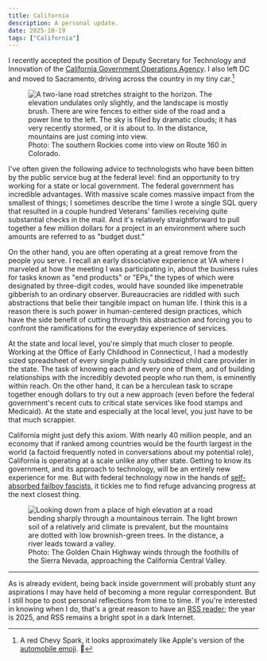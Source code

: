 ```yaml
---
title: California
description: A personal update.
date: 2025-10-19
tags: ["California"]
---
```


I recently accepted the position of Deputy Secretary for Technology and Innovation of the [California Government Operations Agency](https://www.govops.ca.gov). I also left DC and moved to Sacramento, driving across the country in my tiny car.[^1]

<figure>

<img src="/blog/essays/california/route160.jpg" alt="A two-lane road stretches straight to the horizon. The elevation undulates only slightly, and the landscape is mostly brush. There are wire fences to either side of the road and a power line to the left. The sky is filled by dramatic clouds; it has very recently stormed, or it is about to. In the distance, mountains are just coming into view.">

<figcaption>Photo: The southern Rockies come into view on Route 160 in Colorado.</figcaption>

</figure>

I've often given the following advice to technologists who have been bitten by the public service bug at the federal level: find an opportunity to try working for a state or local government. The federal government has incredible advantages. With massive scale comes massive impact from the smallest of things; I sometimes describe the time I wrote a single SQL query that resulted in a couple hundred Veterans' families receiving quite substantial checks in the mail. And it's relatively straightforward to pull together a few million dollars for a project in an environment where such amounts are referred to as "budget dust."

On the other hand, you are often operating at a great remove from the people you serve. I recall an early dissociative experience at VA where I marveled at how the meeting I was participating in, about the business rules for tasks known as "end products" or "EPs," the types of which were designated by three-digit codes, would have sounded like impenetrable gibberish to an ordinary observer. Bureaucracies are riddled with such abstractions that belie their tangible impact on human life. I think this is a reason there is such power in human-centered design practices, which have the side benefit of cutting through this abstraction and forcing you to confront the ramifications for the everyday experience of services.

At the state and local level, you're simply that much closer to people. Working at the Office of Early Childhood in Connecticut, I had a modestly sized spreadsheet of every single publicly subsidized child care provider in the state. The task of knowing each and every one of them, and of building relationships with the incredibly devoted people who run them, is eminently within reach. On the other hand, it can be a herculean task to scrape together enough dollars to try out a new approach (even before the federal government's recent cuts to critical state services like food stamps and Medicaid). At the state and especially at the local level, you just have to be that much scrappier.

California might just defy this axiom. With nearly 40 million people, and an economy that if ranked among countries would be the fourth largest in the world (a factoid frequently noted in conversations about my potential role), California is operating at a scale unlike any other state. Getting to know its government, and its approach to technology, will be an entirely new experience for me. But with federal technology now in the hands of [self-absorbed failboy fascists](https://americabydesign.gov), it tickles me to find refuge advancing progress at the next closest thing.

<figure>

<img src="/blog/essays/california/route49.jpg" alt="Looking down from a place of high elevation at a road bending sharply through a mountainous terrain. The light brown soil of a relatively arid climate is prevalent, but the mountains are dotted with low brownish-green trees. In the distance, a river leads toward a valley.">

<figcaption>Photo: The Golden Chain Highway winds through the foothills of the Sierra Nevada, approaching the California Central Valley.</figcaption>

</figure>

---

As is already evident, being back inside government will probably stunt any aspirations I may have held of becoming a more regular correspondent. But I still hope to post personal reflections from time to time. If you're interested in knowing when I do, that's a great reason to have an [RSS reader](https://lighthouseapp.io/blog/feed-reader-deep-dive); the year is 2025, and RSS remains a bright spot in a dark Internet.

[^1]: A red Chevy Spark, it looks approximately like Apple's version of the [automobile emoji](https://emojipedia.org/automobile#designs). 🚗
